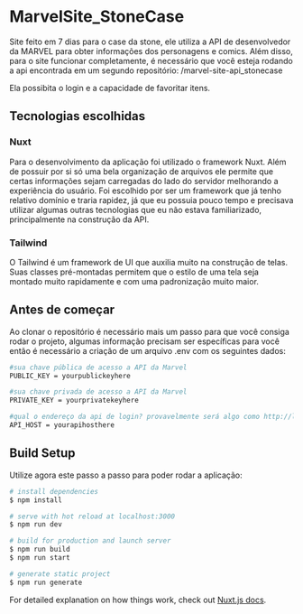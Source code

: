 # MarvelSite_StoneCase

Site feito em 7 dias para o case da stone, ele utiliza a API de desenvolvedor da MARVEL para obter informações dos personagens e comics. Além disso, para o site funcionar completamente, é necessário que você esteja rodando a api encontrada em um segundo repositório:
/marvel-site-api_stonecase

Ela possibita o login e a capacidade de favoritar itens.
## Tecnologias escolhidas
### Nuxt
Para o desenvolvimento da aplicação foi utilizado o framework Nuxt. Além de possuir por si só uma bela organização de arquivos ele permite que certas informações sejam carregadas do lado do servidor melhorando a experiência do usuário. Foi escolhido por ser um framework que já tenho relativo domínio e traria rapidez, já que eu possuia pouco tempo e precisava utilizar algumas outras tecnologias que eu não estava familiarizado, principalmente na construção da API.
### Tailwind 
O Tailwind é um framework de UI que auxilia muito na construção de telas. Suas classes pré-montadas permitem que o estilo de uma tela seja montado muito rapidamente e com uma padronização muito maior.

## Antes de começar
Ao clonar o repositório é necessário mais um passo para que você consiga rodar o projeto, algumas informação precisam ser específicas para você então é necessário a criação de um arquivo .env com os seguintes dados:
``` bash
#sua chave pública de acesso a API da Marvel
PUBLIC_KEY = yourpublickeyhere

#sua chave privada de acesso a API da Marvel
PRIVATE_KEY = yourprivatekeyhere

#qual o endereço da api de login? provavelmente será algo como http://localhost:8080
API_HOST = yourapihosthere
```
## Build Setup
Utilize agora este passo a passo para poder rodar a aplicação:
``` bash
# install dependencies
$ npm install

# serve with hot reload at localhost:3000
$ npm run dev

# build for production and launch server
$ npm run build
$ npm run start

# generate static project
$ npm run generate
```

For detailed explanation on how things work, check out [Nuxt.js docs](https://nuxtjs.org).
